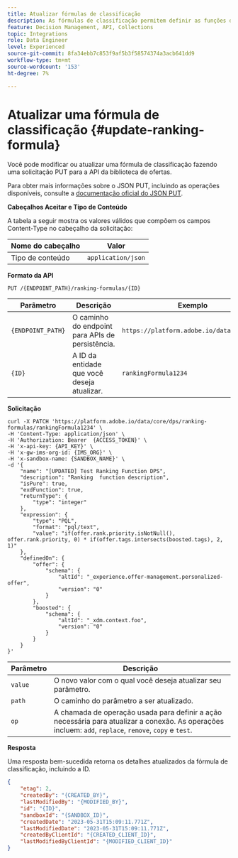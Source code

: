 ```yaml
---
title: Atualizar fórmulas de classificação
description: As fórmulas de classificação permitem definir as funções de pontuação, que são usadas para classificar itens.
feature: Decision Management, API, Collections
topic: Integrations
role: Data Engineer
level: Experienced
source-git-commit: 8fa34ebb7c853f9af5b3f58574374a3acb641dd9
workflow-type: tm+mt
source-wordcount: '153'
ht-degree: 7%

---
```


# Atualizar uma fórmula de classificação {#update-ranking-formula}

Você pode modificar ou atualizar uma fórmula de classificação fazendo uma solicitação PUT para a API da biblioteca de ofertas.

Para obter mais informações sobre o JSON PUT, incluindo as operações disponíveis, consulte a [documentação oficial do JSON PUT](http://jsonpatch.com/).

**Cabeçalhos Aceitar e Tipo de Conteúdo**

A tabela a seguir mostra os valores válidos que compõem os campos Content-Type no cabeçalho da solicitação:

| Nome do cabeçalho | Valor |
| --------- | ----------- |
| Tipo de conteúdo | `application/json` |

**Formato da API**

```http
PUT /{ENDPOINT_PATH}/ranking-formulas/{ID}
```

| Parâmetro | Descrição | Exemplo |
| --------- | ----------- | ------- |
| `{ENDPOINT_PATH}` | O caminho do endpoint para APIs de persistência. | `https://platform.adobe.io/data/core/dps` |
| `{ID}` | A ID da entidade que você deseja atualizar. | `rankingFormula1234` |

**Solicitação**

```shell
curl -X PATCH 'https://platform.adobe.io/data/core/dps/ranking-formulas/rankingFormula1234' \
-H 'Content-Type: application/json' \
-H 'Authorization: Bearer  {ACCESS_TOKEN}' \
-H 'x-api-key: {API_KEY}' \
-H 'x-gw-ims-org-id: {IMS_ORG}' \
-H 'x-sandbox-name: {SANDBOX_NAME}' \
-d '{
    "name": "[UPDATED] Test Ranking Function DPS",
    "description": "Ranking  function description",
    "isPure": true,
    "exdFunction": true,
    "returnType": {
        "type": "integer"
    },
    "expression": {
        "type": "PQL",
        "format": "pql/text",
        "value": "if(offer.rank.priority.isNotNull(), offer.rank.priority, 0) * if(offer.tags.intersects(boosted.tags), 2, 1)"
    },
    "definedOn": {
        "offer": {
            "schema": {
                "altId": "_experience.offer-management.personalized-offer",
                "version": "0"
            }
        },
        "boosted": {
            "schema": {
                "altId": "_xdm.context.foo",
                "version": "0"
            }
        }
    }
}'
```

| Parâmetro | Descrição |
| --------- | ----------- |
| `value` | O novo valor com o qual você deseja atualizar seu parâmetro. |
| `path` | O caminho do parâmetro a ser atualizado. |
| `op` | A chamada de operação usada para definir a ação necessária para atualizar a conexão. As operações incluem: `add`, `replace`, `remove`, `copy` e `test`. |

**Resposta**

Uma resposta bem-sucedida retorna os detalhes atualizados da fórmula de classificação, incluindo a ID.

```json
{
    "etag": 2,
    "createdBy": "{CREATED_BY}",
    "lastModifiedBy": "{MODIFIED_BY}",
    "id": "{ID}",
    "sandboxId": "{SANDBOX_ID}",
    "createdDate": "2023-05-31T15:09:11.771Z",
    "lastModifiedDate": "2023-05-31T15:09:11.771Z",
    "createdByClientId": "{CREATED_CLIENT_ID}",
    "lastModifiedByClientId": "{MODIFIED_CLIENT_ID}"
}
```
